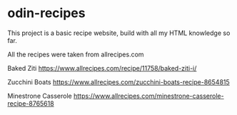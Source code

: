 # odin-recipes

This project is a basic recipe website, build with all my HTML knowledge so  far.

All the recipes were taken from allrecipes.com

Baked Ziti
https://www.allrecipes.com/recipe/11758/baked-ziti-i/

Zucchini Boats
https://www.allrecipes.com/zucchini-boats-recipe-8654815

Minestrone Casserole
https://www.allrecipes.com/minestrone-casserole-recipe-8765618
